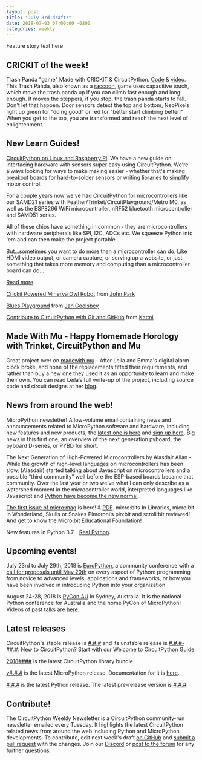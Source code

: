 ```yaml
---
layout: post
title: "July 3rd draft!"
date: 2018-07-03 07:00:00 -0800
categories: weekly
---
```


Feature story text here


## CRICKIT of the week!

Trash Panda "game" Made with CRICKIT & CircuitPython. [Code](https://github.com/adafruit/Adafruit_Learning_System_Guides/blob/master/Crickits/climbing_raccoon/code.py) & [video](https://youtu.be/OA4OsgxLPAQ). This Trash Panda, also known as a [raccoon](https://twitter.com/ubs/status/1006901737108770816), game uses capacitive touch, which move the trash panda up if you can climb fast enough and long enough. It moves the steppers, if you stop, the trash panda starts to fall. Don't let that happen. Door sensors detect the top and bottom, NeoPixels light up green for "doing good" or red for "better start climbing better!" When you get to the top, you are transformed and reach the next level of enlightenment.

## New Learn Guides!

[CircuitPython on Linux and Raspberry Pi](https://learn.adafruit.com/circuitpython-on-raspberrypi-linux?view=all). We have a new guide on interfacing hardware with sensors super easy using CircuitPython. We're always looking for ways to make making easier - whether that's making breakout boards for hard-to-solder sensors or writing libraries to simplify motor control.

For a couple years now we've had CircuitPython for microcontrollers like our SAMD21 series with Feather/Trinket/CircuitPlayground/Metro M0, as well as the ESP8266 WiFi microcontroller, nRF52 bluetooth microcontroller and SAMD51 series.

All of these chips have something in common - they are microcontrollers with hardware peripherals like SPI, I2C, ADCs etc. We squeeze Python into 'em and can then make the project portable.

But...sometimes you want to do more than a microcontroller can do. Like HDMI video output, or camera capture, or serving up a website, or just something that takes more memory and computing than a microcontroller board can do...

[Read more](https://learn.adafruit.com/circuitpython-on-raspberrypi-linux?view=all).


[Crickit Powered Minerva Owl Robot](https://learn.adafruit.com/crickit-powered-owl-robot) from [John Park](https://learn.adafruit.com/users/johnpark)

[Blues Playground](https://learn.adafruit.com/blues-playground) from [Jan Goolsbey](https://learn.adafruit.com/users/HarpDude)

[Contribute to CircuitPython with Git and GitHub](https://learn.adafruit.com/contribute-to-circuitpython-with-git-and-github) from [Kattni](https://learn.adafruit.com/users/kattni)

## Made With Mu - Happy Homemade Horology with Trinket, CircuitPython and Mu 

Great project over on [madewith.mu](https://madewith.mu/mu/submitted/2018/06/29/clock.html) - After Leila and Emma's digital alarm clock broke, and none of the replacements fitted their requirements, and rather than buy a new one they used it as an opportunity to learn and make their own. You can read Leila’s full write-up of the project, including source code and circuit designs at her [blog](https://blog.levit.be/we-made-a-clock-with-python/).

## News from around the web!

MicroPython newsletter! A low-volume email containing news and announcements related to MicroPython software and hardware, including new features and new products, the [latest one is here](https://forum.micropython.org/viewtopic.php?f=19&t=4957) and [sign up here](https://micropython.org/newsletter/). Big news in this first one, an overview of the next generation pyboard, the pyboard D-series, or PYBD for short.

The Next Generation of High-Powered Microcontrollers by Alasdair Allan - While the growth of high-level languages on microcontrollers has been slow, (Alasdair) started talking about Javascript on microcontrollers and a possible “third community” well before the ESP-based boards became that community. Over the last year or two we’ve what I can only describe as a watershed moment in the microcontroller world, interpreted languages like Javascript and [Python have become the new normal](https://blog.adafruit.com/2018/06/26/the-next-generation-of-high-powered-microcontrollers/).

[The first issue of micro:mag](https://micromag.cc/issueone/) is here! & [PDF](http://micromag.cc/wp-content/uploads/2018/06/micromag_issue1.pdf). micro:bits In Libraries, micro:bit in Wonderland, Skulls or Snakes Pimoroni’s pin:bit and scroll:bit reviewed! And get to know the Micro:bit Educational Foundation!

New features in Python 3.7 - [Real Python](https://realpython.com/python37-new-features/).

## Upcoming events!

July 23rd to July 29th, 2018 is [EuroPython](https://ep2018.europython.eu/), a community conference with a [call for proposals until May 20th](https://ep2018.europython.eu/en/call-for-proposals/) on every aspect of Python: programming from novice to advanced levels, applications and frameworks, or how you have been involved in introducing Python into your organization.

August 24-28, 2018 is [PyCon.AU](https://2018.pycon-au.org/) in Sydney, Australia. It is the national Python conference for Australia and the home PyCon of MicroPython! Videos of past talks are [here](https://www.youtube.com/user/PyConAU).

## Latest releases

CircuitPython's stable release is [#.#.#](https://github.com/adafruit/circuitpython/releases/latest) and its unstable release is [#.#.#-##.#](https://github.com/adafruit/circuitpython/releases). New to CircuitPython? Start with our [Welcome to CircuitPython Guide](https://learn.adafruit.com/welcome-to-circuitpython).

[2018####](https://github.com/adafruit/Adafruit_CircuitPython_Bundle/releases/latest) is the latest CircuitPython library bundle.

[v#.#.#](https://micropython.org/download) is the latest MicroPython release. Documentation for it is [here](http://docs.micropython.org/en/latest/pyboard/).

[#.#.#](https://www.python.org/downloads/) is the latest Python release. The latest pre-release version is [#.#.#](https://www.python.org/download/pre-releases/).

## Contribute!

The CircuitPython Weekly Newsletter is a CircuitPython community-run newsletter emailed every Tuesday. It highlights the latest CircuitPython related news from around the web including Python and MicroPython developments. To contribute, edit next week's draft [on GitHub](https://github.com/adafruit/circuitpython-weekly-newsletter/tree/gh-pages/_drafts) and [submit a pull request](https://help.github.com/articles/editing-files-in-your-repository/) with the changes. Join our [Discord](https://adafru.it/discord) or [post to the forum](https://forums.adafruit.com/viewforum.php?f=60) for any further questions.

